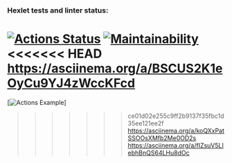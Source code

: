 ### Hexlet tests and linter status:
[![Actions Status](https://github.com/apassionado/python-project-lvl1/workflows/hexlet-check/badge.svg)](https://github.com/apassionado/python-project-lvl1/actions)
[![Maintainability](https://api.codeclimate.com/v1/badges/afed910350880ec170a3/maintainability)](https://codeclimate.com/github/apassionado/python-project-lvl1/maintainability)
<<<<<<< HEAD
https://asciinema.org/a/BSCUS2K1eOyCu9YJ4zWccKFcd
=======
[![Actions Example](https://github.com/apassionado/python-project-lvl1/actions/workflows/pyci.yml/badge.svg)]
>>>>>>> ce01d02e255c9ff2b9137f35fbc1d35ee121ee2f
https://asciinema.org/a/koQXxPatSSOOsXMfb2Me0OD2s
https://asciinema.org/a/fIZsuV5LIebhBnQS64LHu8dOc
